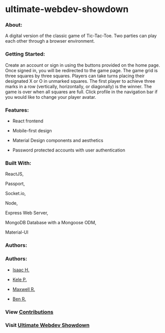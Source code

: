 # ultimate-webdev-showdown

### About:

A digital version of the classic game of Tic-Tac-Toe. Two parties can play each other through a browser environment.

### Getting Started:

Create an account or sign in using the buttons provided on the home page. Once signed in, you will be redirected to the game page. The game grid is three squares by three squares.
Players can take turns placing their designated X or O in unmarked squares.
The first player to achieve three marks in a row (vertically, horizontally, or diagonally) is the winner. The game is over when all squares are full. Click profile in the navigation bar if you would like to change your player avatar.


### Features:

- React frontend

- Mobile-first design

- Material Design components and aesthetics

- Password protected accounts with user authentication

### Built With:

ReactJS,

Passport,

Socket.io,

Node,

Express Web Server,

MongoDB Database with a Mongoose ODM,

Material-UI


### Authors:

### Authors:

- <a href="https://github.com/IsaacVon" target="_blank">Isaac H.</a>


- <a href="https://github.com/Foxk2p" target="_blank">Kele P.</a>
 
 
- <a href="https://github.com/maximilliancharlemagne" target="_blank">Maxwell R.</a>


- <a href="https://github.com/benroznos" target="_blank">Ben R.</a>


### View <a href="https://github.com/maximilliancharlemagne/ultimate-webdev-showdown/graphs/contributors" target="_blank">Contributions</a>


### Visit <a href="https://secure-journey-85630.herokuapp.com/" target="_blank">Ultimate Webdev Showdown</a>
